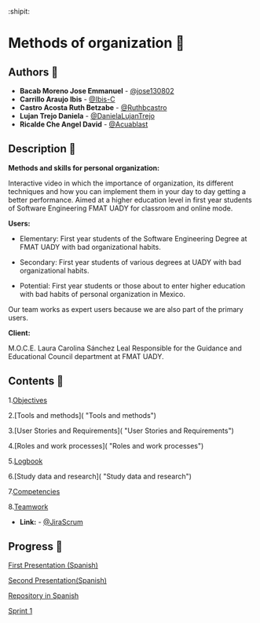 :shipit:
# Methods of organization :notebook:

## Authors :pencil:
* **Bacab Moreno Jose Emmanuel** - [@jose130802](https://github.com/jose130802 "jose130802")
* **Carrillo Araujo Ibis** - [@Ibis-C](https://github.com/Ibis-C "@Ibis-C")
* **Castro Acosta Ruth Betzabe** - [@Ruthbcastro](https://github.com/Ruthbcastro "@Ruthbcastro")
* **Lujan Trejo Daniela** - [@DanielaLujanTrejo](https://github.com/DanielaLujanTrejo "@DanielaLujanTrejo") 
* **Ricalde Che Angel David** - [@Acuablast](https://github.com/Acuablast "@JAcuablast")


## Description :page_facing_up:

**Methods and skills for personal organization:**

Interactive video in which the importance of organization, its different techniques and how you can implement them in your day to day getting a better performance. Aimed at a higher education level in first year students of Software Engineering FMAT UADY for classroom and online mode.

**Users:** 
- Elementary: First year students of the Software Engineering Degree at FMAT UADY with bad organizational habits.

- Secondary: First year students of various degrees at UADY with bad organizational habits.


- Potential: First year students or those about to enter higher education with bad habits of personal organization in Mexico.

Our team works as expert users because we are also part of the primary users.

**Client:**

M.O.C.E. Laura Carolina Sánchez Leal Responsible for the Guidance and Educational Council department at FMAT UADY.

## Contents :scroll:

1.[Objectives](
 "Objectives")

2.[Tools and methods]( "Tools and methods")

3.[User Stories and Requirements]( "User Stories and Requirements")

4.[Roles and work processes]( "Roles and work processes")

5.[Logbook]( "Logbook")

6.[Study data and research]( "Study data and research")

7.[Competencies]( "Competencies")

8.[Teamwork]( "Teamwork")

* **Link:** - [@JiraScrum](https://metodos-de-organizacion.atlassian.net/jira/software/projects/PFIS/boards/2)

## Progress :bookmark_tabs:
[First Presentation (Spanish)](https://drive.google.com/file/d/1F0vofleelqB5JcEyuFYQqAPxitU4AYgu/view "First Presentation")

[Second Presentation(Spanish)](https://drive.google.com/file/d/1ep6Cnb9KUwBt8I_DcG6udEol8-JouwQL/view?usp=sharing "Second Presentation")

[Repository in Spanish](https://github.com/Ibis-C/Metodos-de-organizacion#métodos-de-organización-notebook "Repository in Spanish")

[Sprint 1]( "Sprint1")


